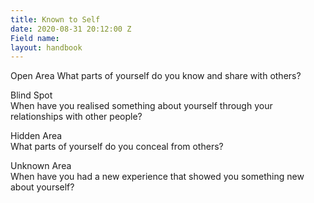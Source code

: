 ```yaml
---
title: Known to Self
date: 2020-08-31 20:12:00 Z
Field name: 
layout: handbook
---
```


Open Area
What parts of yourself do you know and share with others?

Blind Spot\
When have you realised something about yourself through your relationships with other people?

Hidden Area\
What parts of yourself do you conceal from others?

Unknown Area\
When have you had a new experience that showed you something new about yourself?